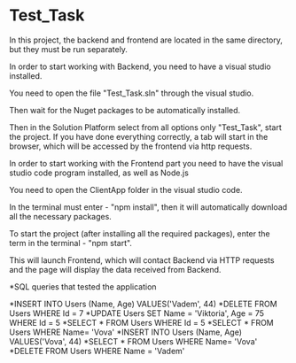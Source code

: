 # Test_Task
In this project, the backend and frontend are located in the same directory, but they must be run separately.

In order to start working with Backend, you need to have a visual studio installed.

You need to open the file "Test_Task.sln" through the visual studio.

Then wait for the Nuget packages to be automatically installed.

Then in the Solution Platform select from all options only "Test_Task", start the project. If you have done everything correctly, a tab will start in the browser, which will be accessed by the frontend via http requests.

In order to start working with the Frontend part you need to have the visual studio code program installed, as well as Node.js

You need to open the ClientApp folder in the visual studio code.

In the terminal must enter - "npm install", then it will automatically download all the necessary packages.

To start the project (after installing all the required packages), enter the term in the terminal - "npm start".

This will launch Frontend, which will contact Backend via HTTP requests and the page will display the data received from Backend.

*SQL queries that tested the application

*INSERT INTO Users (Name, Age) VALUES('Vadem', 44)
*DELETE FROM Users WHERE Id = 7
*UPDATE Users SET Name = 'Viktoria', Age = 75 WHERE Id = 5
*SELECT * FROM Users WHERE Id = 5
*SELECT * FROM Users WHERE Name= 'Vova'
*INSERT INTO Users (Name, Age) VALUES('Vova', 44)
*SELECT * FROM Users WHERE Name= 'Vova'
*DELETE FROM Users WHERE Name = 'Vadem'
